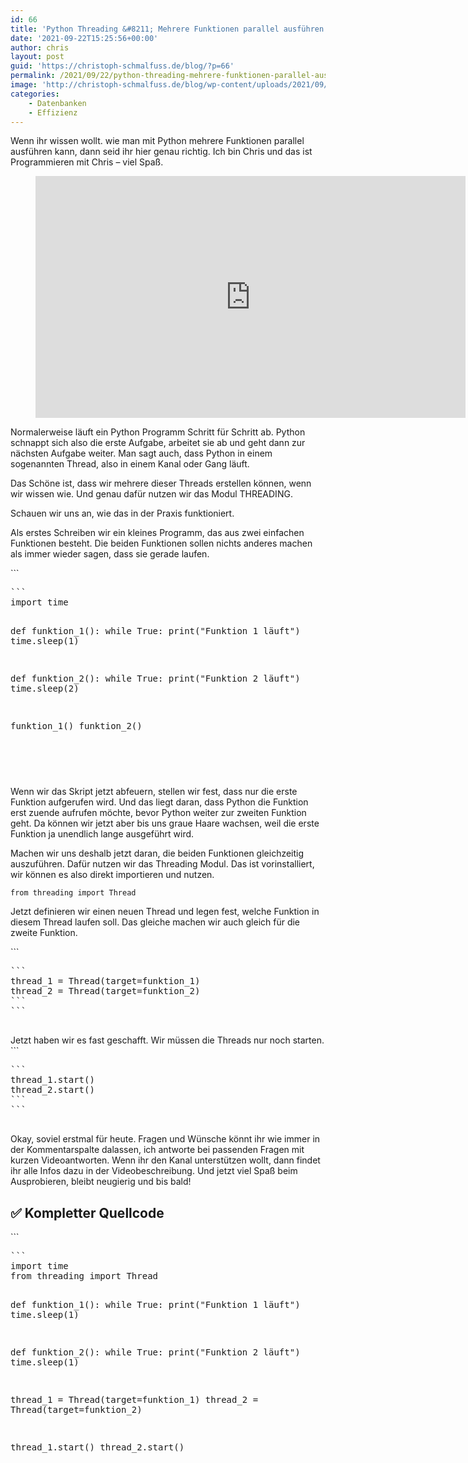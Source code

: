 ```yaml
---
id: 66
title: 'Python Threading &#8211; Mehrere Funktionen parallel ausführen'
date: '2021-09-22T15:25:56+00:00'
author: chris
layout: post
guid: 'https://christoph-schmalfuss.de/blog/?p=66'
permalink: /2021/09/22/python-threading-mehrere-funktionen-parallel-ausfuehren/
image: 'http://christoph-schmalfuss.de/blog/wp-content/uploads/2021/09/Thumbnail-threading.png'
categories:
    - Datenbanken
    - Effizienz
---
```


Wenn ihr wissen wollt. wie man mit Python mehrere Funktionen parallel ausführen kann, dann seid ihr hier genau richtig. Ich bin Chris und das ist Programmieren mit Chris – viel Spaß.

<figure class="wp-block-embed is-type-video is-provider-youtube wp-block-embed-youtube wp-embed-aspect-16-9 wp-has-aspect-ratio"><div class="wp-block-embed__wrapper"><iframe allow="accelerometer; autoplay; clipboard-write; encrypted-media; gyroscope; picture-in-picture" allowfullscreen="" frameborder="0" height="387" loading="lazy" src="https://www.youtube.com/embed/WmpI4iwg00U?feature=oembed" title="Python - Mehrere Funktionen parallel laufen lassen | Tutorial (Deutsch) | Threading | Anfänger ⛓️" width="688"></iframe></div></figure>Normalerweise läuft ein Python Programm Schritt für Schritt ab. Python schnappt sich also die erste Aufgabe, arbeitet sie ab und geht dann zur nächsten Aufgabe weiter. Man sagt auch, dass Python in einem sogenannten Thread, also in einem Kanal oder Gang läuft.

Das Schöne ist, dass wir mehrere dieser Threads erstellen können, wenn wir wissen wie. Und genau dafür nutzen wir das Modul THREADING.

Schauen wir uns an, wie das in der Praxis funktioniert.

Als erstes Schreiben wir ein kleines Programm, das aus zwei einfachen Funktionen besteht. Die beiden Funktionen sollen nichts anderes machen als immer wieder sagen, dass sie gerade laufen.

<div class="hcb_wrap">```
<pre class="prism line-numbers lang-python" data-lang="Python">```
import time


def funktion_1():
    while True:
        print("Funktion 1 läuft")
        time.sleep(1)

        
def funktion_2():
    while True:
        print("Funktion 2 läuft")
        time.sleep(2)
        
        
funktion_1()
funktion_2()
```
```

</div>Wenn wir das Skript jetzt abfeuern, stellen wir fest, dass nur die erste Funktion aufgerufen wird. Und das liegt daran, dass Python die Funktion erst zuende aufrufen möchte, bevor Python weiter zur zweiten Funktion geht. Da können wir jetzt aber bis uns graue Haare wachsen, weil die erste Funktion ja unendlich lange ausgeführt wird.

Machen wir uns deshalb jetzt daran, die beiden Funktionen gleichzeitig auszuführen. Dafür nutzen wir das Threading Modul. Das ist vorinstalliert, wir können es also direkt importieren und nutzen.

`from threading import Thread`

Jetzt definieren wir einen neuen Thread und legen fest, welche Funktion in diesem Thread laufen soll. Das gleiche machen wir auch gleich für die zweite Funktion.

<div class="hcb_wrap">```
<pre class="prism line-numbers lang-python" data-lang="Python">```
thread_1 = Thread(target=funktion_1)
thread_2 = Thread(target=funktion_2)
```
```

</div>Jetzt haben wir es fast geschafft. Wir müssen die Threads nur noch starten.

<div class="hcb_wrap">```
<pre class="prism line-numbers lang-python" data-lang="Python">```
thread_1.start()
thread_2.start()
```
```

</div>Okay, soviel erstmal für heute. Fragen und Wünsche könnt ihr wie immer in der Kommentarspalte dalassen, ich antworte bei passenden Fragen mit kurzen Videoantworten. Wenn ihr den Kanal unterstützen wollt, dann findet ihr alle Infos dazu in der Videobeschreibung. Und jetzt viel Spaß beim Ausprobieren, bleibt neugierig und bis bald!

## [](https://github.com/chrischma/ProgrammierenMitChris#-kompletter-quellcode)✅ Kompletter Quellcode

<div class="hcb_wrap">```
<pre class="prism line-numbers lang-python" data-lang="Python">```
import time
from threading import Thread


def funktion_1():
    while True:
        print("Funktion 1 läuft")
        time.sleep(1)


def funktion_2():
    while True:
        print("Funktion 2 läuft")
        time.sleep(1)


thread_1 = Thread(target=funktion_1)
thread_2 = Thread(target=funktion_2)

thread_1.start()
thread_2.start()
```
```

</div>